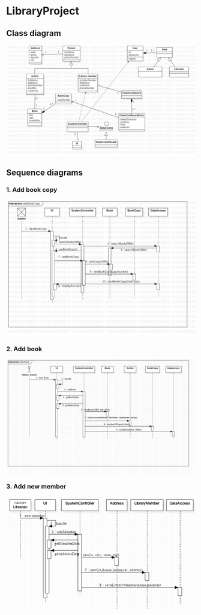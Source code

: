 # LibraryProject

## Class diagram

![alt text](classDiagram.jpg)

## Sequence diagrams

### 1. Add book copy
![alt text](addBookCopySD.jpg)

### 2. Add book
![alt text](AddBookSD.png)

### 3. Add new member
![alt text](AddNewMemberSD.png)
